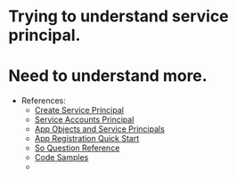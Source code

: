 # Trying to understand service principal.

# Need to understand more.

- References:
  - [Create Service Principal](https://learn.microsoft.com/en-us/powershell/azure/create-azure-service-principal-azureps?view=azps-8.3.0)
  - [Service Accounts Principal](https://learn.microsoft.com/en-us/azure/active-directory/fundamentals/service-accounts-principal)
  - [App Objects and Service Principals](https://learn.microsoft.com/en-us/azure/active-directory/develop/app-objects-and-service-principals)
  - [App Registration Quick Start](https://learn.microsoft.com/en-us/azure/active-directory/develop/quickstart-register-app)
  - [So Question Reference](https://stackoverflow.com/questions/71067014/error-while-trying-to-do-app-registration-using-terraform-azure-ad-provider-2-0)
  - [Code Samples](https://learn.microsoft.com/en-us/azure/active-directory/develop/sample-v2-code)
  - 